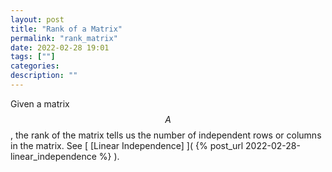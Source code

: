 ```yaml
---
layout: post
title: "Rank of a Matrix"
permalink: "rank_matrix"
date: 2022-02-28 19:01
tags: [""]
categories:
description: ""
---
```


Given a matrix $$A$$, the rank of the matrix tells us the number of independent
rows or columns in the matrix. See [ [Linear Independence] ]( {% post_url
2022-02-28-linear_independence %} ).
